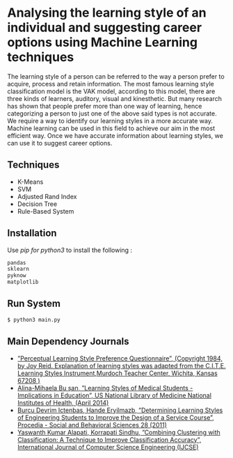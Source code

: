 # Analysing the learning style of an individual and suggesting career options using Machine Learning techniques

The learning style of a person can be referred to the
way a person prefer to acquire, process and retain information. The
most famous learning style classification model is the VAK model,
according to this model, there are three kinds of learners, auditory, visual and kinesthetic. But many research has shown that people prefer more than one way of learning, hence categorizing a person to just one of the above said types is not accurate. We require a way to identify our learning styles in a more accurate way. Machine learning can be used in this field to achieve our aim in the most efficient way. Once we have accurate information about learning styles, we can use it to suggest career options.

## Techniques
- K-Means
- SVM
- Adjusted Rand Index
- Decision Tree
- Rule-Based System

## Installation

Use  *pip for python3* to install the following :

```bash
pandas
sklearn
pyknow
matplotlib
```
## Run System

```bash
$ python3 main.py
```

## Main Dependency Journals
- [”Perceptual Learning Style Preference Questionnaire”, (Copyright 1984, by Joy Reid. Explanation of learning styles was adapted from the C.I.T.E. Learning Styles Instrument,Murdoch Teacher Center, Wichita, Kansas 67208 )](https://fyse2015.files.wordpress.com/2015/09/perceptual_learning_style_preference_questionnaire.doc)
- [ Alina-Mihaela Bu ̧san, ”Learning Styles of Medical Students -
Implications in Education”, US National Library of Medicine
National Institutes of Health, (April 2014) ](https://www.ncbi.nlm.nih.gov/pmc/articles/PMC4340450/)
- [ Burcu Devrim Ictenbas, Hande Eryilmazb, ”Determining Learning
Styles of Engineering Students to Improve the Design of a Service
Course”, Procedia - Social and Behavioral Sciences 28 (2011) ](https://www.sciencedirect.com/science/article/pii/S1877042811025043)
- [Yaswanth Kumar Alapati, Korrapati Sindhu, ”Combining Clustering
with Classification: A Technique to Improve Classification
Accuracy”, International Journal of Computer Science Engineering
(IJCSE)](http://www.ijcse.net/docs/IJCSE16-05-06-026.pdf)



